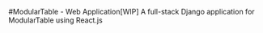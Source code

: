 #ModularTable - Web Application[WIP]
A full-stack Django application for ModularTable using React.js
